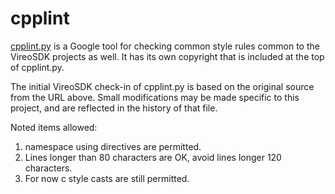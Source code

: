 <!--
Copyright (c) 2020 National Instruments
SPDX-License-Identifier: MIT
-->

# cpplint

[cpplint.py](https://github.com/cpplint/cpplint/blob/851ceb00cba6301b00167cf5c313532bc05cf1eb/cpplint.py) is a Google tool for checking common style rules common to the
VireoSDK projects as well. It has its own copyright that is included at the
top of cpplint.py.

The initial VireoSDK check-in of cpplint.py is based on the original
source from the URL above. Small modifications may be made specific to
this project, and are reflected in the history of that file.

Noted items allowed:

1. namespace using directives are permitted.
2. Lines longer than 80 characters are OK, avoid lines longer 120 characters.
3. For now c style casts are still permitted.
